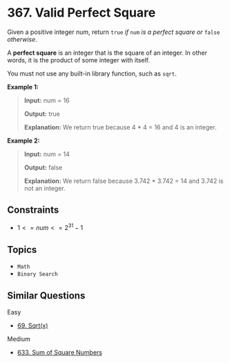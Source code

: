 # 367. Valid Perfect Square

Given a positive integer num, return `true` _if_ `num` _is a perfect square or_ `false` _otherwise_.

A **perfect square** is an integer that is the square of an integer. In other words, it is the product of some integer with itself.

You must not use any built-in library function, such as `sqrt`.

**Example 1:**

> **Input:** num = 16
>
> **Output:** true
>
> **Explanation:** We return true because 4 \* 4 = 16 and 4 is an integer.

**Example 2:**

> **Input:** num = 14
>
> **Output:** false
>
> **Explanation:** We return false because 3.742 \* 3.742 = 14 and 3.742 is not an integer.

## Constraints

- $1 <= num <= 2^{31} - 1$

## Topics

- `Math`
- `Binary Search`

## Similar Questions

Easy
* [69. Sqrt(x)]()

Medium
* [633. Sum of Square Numbers]()
